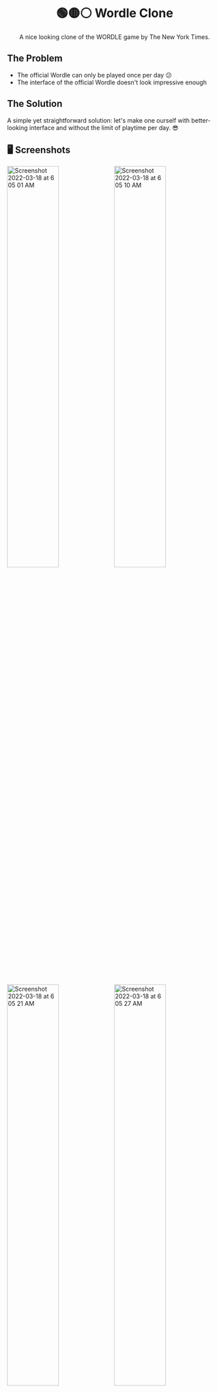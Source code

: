 <center><h1 align="center">🟢🟡⚪️ Wordle Clone</h1></center>

<p align="center">A nice looking clone of the WORDLE game by The New York Times.</p>

## The Problem

- The official Wordle can only be played once per day 😕
- The interface of the official Wordle doesn't look impressive enough

## The Solution

A simple yet straightforward solution: let's make one ourself with better-looking interface and without the limit of playtime per day. 😎

## 🖥 Screenshots

<div>

  <img width="49%" alt="Screenshot 2022-03-18 at 6 05 01 AM" src="https://user-images.githubusercontent.com/64565584/158902974-e97aa0a8-36ec-4f0d-8e5c-d0fc9125bb22.png">
  <img width="49%" alt="Screenshot 2022-03-18 at 6 05 10 AM" src="https://user-images.githubusercontent.com/64565584/158902995-59965306-923a-467b-959c-50e2c3361b84.png">
  <img width="49%" alt="Screenshot 2022-03-18 at 6 05 21 AM" src="https://user-images.githubusercontent.com/64565584/158903000-cb9c44dd-0702-4243-95a4-ad6f46dcb26e.png">
  <img width="49%" alt="Screenshot 2022-03-18 at 6 05 27 AM" src="https://user-images.githubusercontent.com/64565584/158903004-b44c4c68-f9aa-4272-ae98-73d95d275188.png">
  
</div>

## 🔬 Technologies Used 

![skills](https://img.shields.io/badge/-TYPESCRIPT-FF0000?style=for-the-badge&logo=typescript&logoColor=white&color=red)
![skills](https://img.shields.io/badge/-HTML-FF0000?style=for-the-badge&logo=html5&logoColor=white&color=green)
![skills](https://img.shields.io/badge/-CSS-FF0000?style=for-the-badge&logo=css3&logoColor=white&color=indigo)
![skills](https://img.shields.io/badge/-TAILWIND_CSS-FF0000?style=for-the-badge&logo=tailwindcss&logoColor=white&color=22D3EE)
![skills](https://img.shields.io/badge/-REACT_TS-FF0000?style=for-the-badge&logo=react&logoColor=white&color=38BDF8)
![skills](https://img.shields.io/badge/-FIGMA-FF0000?style=for-the-badge&logo=figma&logoColor=white&color=red)

## ⌨️ Setup

If you want to run the website on your local machine:
1. Clone the repository: `git clone https://github.com/melvinchia3636/wordle`
2. Install all required dependencies using `npm install` or `yarn install`
4. Run `npm run dev` or `yarn run dev` and the game should be up and running.

## 📈 Status

This project has been fully completed and deployed to https://wordle.thecodeblog.net

## 💡 Inspirations 

This project was inspired by [WORDLE](https://www.nytimes.com/games/wordle/index.html) from The New York Times.
 
## 📄 License

Copyright © 2022 Melvin Chia<br/>
Licensed under MIT.
